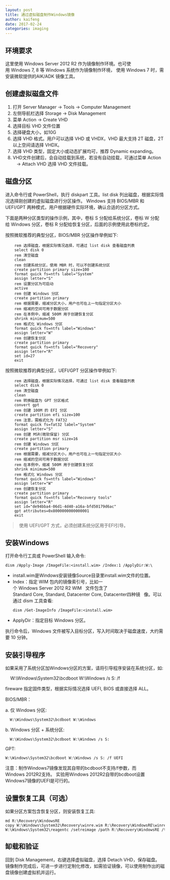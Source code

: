 ```yaml
---
layout: post
title: 通过虚拟磁盘制作Windows镜像
author: kaifeng
date: 2017-02-24
categories: imaging
---
```


## 环境要求

这里使用 Windows Server 2012 R2 作为镜像制作环境。也可使用 Windows 7, 8 等 Windows 系统作为镜像制作环境，
使用 Windows 7 时，需安装微软提供的AIK/ADK 镜像工具。

## 创建虚拟磁盘文件

1. 打开 Server Manager -> Tools -> Computer Management
2. 左侧导航栏选择 Storage -> Disk Management
3. 菜单 Action -> Create VHD
4. 选择目标 VHD 文件位置
5. 选择硬盘大小，如10G
6. 选择 VHD 格式。用户可以选择 VHD 或 VHDX，VHD 最大支持 2T 磁盘，2T 以上空间请选择 VHDX。
7. 选择 VHD 类型，固定大小或动态扩展均可，推荐 Dynamic expanding。
8. VHD文件创建后，会自动挂载到系统，若没有自动挂载，可通过菜单 Action
   -> Attach VHD 选择 VHD 文件挂载。

## 磁盘分区

进入命令行或 PowerShell，执行 diskpart 工具。list disk 列出磁盘，根据实际情况选择刚创建的虚拟磁盘进行分区操作。
Windows 支持 BIOS/MBR 和UEFI/GPT 两种模式，用户根据硬件实际环境，确认合适的分区方式。

下面是两种分区类型的操作示例，其中，卷标 S 分配给系统分区，卷标 W 分配
给 Windows 分区，卷标 R 分配给恢复分区，后面的示例使用此卷标约定。

按照微软推荐的典型分区，BIOS/MBR 分区操作举例如下:
```
    rem 选择磁盘，根据实际情况选择，可通过 list disk 查看磁盘列表
    select disk 0
    rem 清空磁盘
    clean
    rem 创建系统分区，使用 MBR 时，可以不创建系统分区
    create partition primary size=100
    format quick fs=ntfs label="System"
    assign letter="S"
    rem 设置分区为可启动
    active
    rem 创建 Windows 分区
    create partition primary
    rem 根据需要，缩减分区大小，用户也可在上一句指定分区大小
    rem 缩减的空间可用于数据分区
    rem 在本例中，缩减 500M 用于创建恢复分区
    shrink minimum=500
    rem 格式化 Windows 分区
    format quick fs=ntfs label="Windows"
    assign letter="W"
    rem 创建恢复分区
    create partition primary
    format quick fs=ntfs label="Recovery"
    assign letter="R"
    set id=27
    exit
```

按照微软推荐的典型分区，UEFI/GPT 分区操作举例如下:
```
    rem 选择磁盘，根据实际情况选择，可通过 list disk 查看磁盘列表
    select disk 0
    rem 清空磁盘
    clean
    rem 转换磁盘为 GPT 分区格式
    convert gpt
    rem 创建 100M 的 EFI 分区
    create partition efi size=100
    rem 注意，需格式化为 FAT32
    format quick fs=fat32 label="System"
    assign letter="S"
    rem 创建 MSR(微软保留) 分区
    create partition msr size=16
    rem 创建 Windows 分区
    create partition primary
    rem 根据需要，缩减分区大小，用户也可在上一句指定分区大小
    rem 缩减的空间可用于数据分区
    rem 在本例中，缩减 500M 用于创建恢复分区
    shrink minimum=500
    rem 格式化 Windows 分区
    format quick fs=ntfs label="Windows"
    assign letter="W"
    rem 创建恢复分区
    create partition primary
    format quick fs=ntfs label="Recovery tools"
    assign letter="R"
    set id="de94bba4-06d1-4d40-a16a-bfd50179d6ac"
    gpt attributes=0x8000000000000001
    exit
```

> 使用 UEFI/GPT 方式，必须创建系统分区用于EFI引导。

## 安装Windows

打开命令行工具或 PowerShell 输入命令:

    dism /Apply-Image /ImageFile:<install.wim> /Index:1 /ApplyDir:W:\

* install.wim是Windows安装镜像Source目录里install.wim文件的位置。
* Index：指定 WIM 包内的镜像索引号，比如一个 Windows Server 2012 R2 WIM
  文件包含了Standard Core, Standard, Datacenter Core, Datacenter四种镜
  像。可以通过 dism 工具查看:
  ```
  dism /Get-ImageInfo /ImageFile:<install.wim>
  ```
* ApplyDir：指定目标 Windows 分区。

执行命令后，Windows 文件被写入目标分区，写入时间取决于磁盘速度，大约需要 10 分钟。

## 安装引导程序

如果采用了系统分区加Windows分区的方案，请将引导程序安装在系统分区，如:

    W:\Windows\System32\bcdboot W:\Windows /s S: /f <firmware>

fireware 指定固件类型，根据实际情况选择 UEFI, BIOS 或直接选择 ALL。

BIOS/MBR：

  a. 仅 Windows 分区:

      W:\Windows\System32\bcdboot W:\Windows

  b. Windows 分区 + 系统分区:

      W:\Windows\System32\bcdboot W:\Windows /s S:

GPT:
```
W:\Windows\System32\bcdboot W:\Windows /s S: /f UEFI
```

注意：制作Windows7镜像发现其自带的bcdboot不支持/f参数，而Windows 2012R2支持。
实验用Windows 2012R2自带的bcdboot设置Windows7镜像的UEFI是可行的。

## 设置恢复工具（可选）

如果分区方案包含恢复分区，则安装恢复工具:
```
md R:\Recovery\WindowsRE
copy W:\Windows\System32\Recovery\winre.wim R:\Recovery\WindowsRE\winre.wim
W:\Windows\System32\reagentc /setreimage /path R:\Recovery\WindowsRE /target W:\Windows
```

## 缷载和验证

回到 Disk Management，右键选择虚拟磁盘，选择 Detach VHD，保存磁盘。
镜像制作完成后，可进一步进行定制化修改，如需验证镜像，可以使用制作出的磁盘镜像创建虚拟机并运行。
